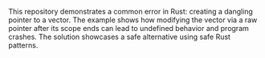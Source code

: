 This repository demonstrates a common error in Rust: creating a dangling pointer to a vector.  The example shows how modifying the vector via a raw pointer after its scope ends can lead to undefined behavior and program crashes. The solution showcases a safe alternative using safe Rust patterns.
